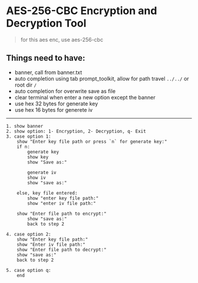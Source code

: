 # AES-256-CBC Encryption and Decryption Tool
> for this aes enc, use aes-256-cbc

## Things need to have:
- banner, call from banner.txt
- auto completion using tab prompt_toolkit, allow for path travel `../../` or root dir `/`
- auto completion for overwrite save as file
- clear terminal when enter a new option except the banner
- use hex 32 bytes for generate key
- use hex 16 bytes for generete iv

---
```
1. show banner
2. show option: 1- Encryption, 2- Decryption, q- Exit
3. case option 1:
	show "Enter key file path or press `n` for generate key:"
	if n:
	    generate key
        show key
	    show "Save as:"

        generate iv
        show iv
        show "save as:"

	else, key file entered:
   	    show "enter key file path:"
        show "enter iv file path:"

    show "Enter file path to encrypt:"
        show "save as:"
        back to step 2

4. case option 2:
    show "Enter key file path:"
    show "Enter iv file path:"
    show "Enter file path to decrypt:"
    show "save as:"
    back to step 2

5. case option q:
    end
```